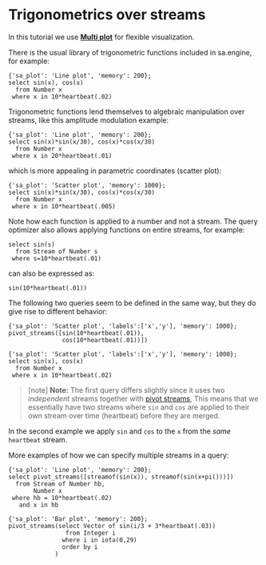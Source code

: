 # Trigonometrics over streams

In this tutorial we use [**Multi
plot**](/docs/md/vis/multiplot.md) for flexible visualization.  

There is the usual library of trigonometric functions included in
sa.engine, for example:

```LIVE {"vis":"automatic"}
{'sa_plot': 'Line plot', 'memory': 200};
select sin(x), cos(x)
  from Number x
 where x in 10*heartbeat(.02)
```

Trigonometric functions lend themselves to algebraic manipulation over
streams, like this amplitude modulation example:

```LIVE {"vis":"automatic"}
{'sa_plot': 'Line plot', 'memory': 200};
select sin(x)*sin(x/30), cos(x)*cos(x/30)
  from Number x
 where x in 20*heartbeat(.01)
```

which is more appealing in parametric coordinates (scatter plot):

```LIVE {"vis":"automatic"}
{'sa_plot': 'Scatter plot', 'memory': 1000};
select sin(x)*sin(x/30), cos(x)*cos(x/30)
  from Number x
 where x in 10*heartbeat(.005)
```

Note how each function is applied to a number and not a stream.  The
query optimizer also allows applying functions on entire streams, for
example:

```LIVE {"vis":"automatic"}
select sin(s)
  from Stream of Number s
 where s=10*heartbeat(.01)
```

can also be expressed as:

```LIVE {"vis":"automatic"}
sin(10*heartbeat(.01))
```

The following two queries seem to be defined in the same way, but they
do give rise to different behavior:

```LIVE {"vis":"automatic"}
{'sa_plot': 'Scatter plot', 'labels':['x','y'], 'memory': 1000};
pivot_streams([sin(10*heartbeat(.01)),
               cos(10*heartbeat(.01))])
```

```LIVE {"vis":"automatic"}
{'sa_plot': 'Scatter plot', 'labels':['x','y'], 'memory': 1000};
select sin(x), cos(x)
  from Number x
 where x in 10*heartbeat(.02)
```
> [note]   **Note:** The first query differs slightly since it uses two
*independent* streams together with [pivot
streams](/docs/md/tutorial/pivot_streams.md), This means that we
essentially have two streams where `sin` and `cos` are applied to
their own stream over time (heartbeat) before they are merged.

In the second example we apply `sin` and `cos` to the `x` from the
*same* `heartbeat` stream. 

More examples of how we can specify multiple streams in a query:

```LIVE {"vis":"automatic"}
{'sa_plot': 'Line plot', 'memory': 200};
select pivot_streams([streamof(sin(x)), streamof(sin(x+pi()))])
  from Stream of Number hb,
       Number x
 where hb = 10*heartbeat(.02)
   and x in hb
```

```LIVE {"vis":"automatic"}
{'sa_plot': 'Bar plot', 'memory': 200};
pivot_streams(select Vector of sin(i/3 + 3*heartbeat(.03))
                from Integer i
               where i in iota(0,29)
               order by i
             )
```

















